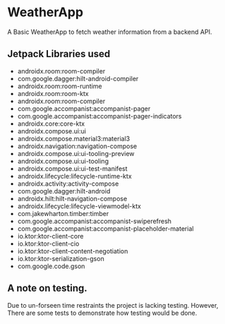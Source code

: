 # WeatherApp

A Basic WeatherApp to fetch weather information from a backend API.

## Jetpack Libraries used
* androidx.room:room-compiler
* com.google.dagger:hilt-android-compiler
* androidx.room:room-runtime
* androidx.room:room-ktx
* androidx.room:room-compiler
* com.google.accompanist:accompanist-pager
* com.google.accompanist:accompanist-pager-indicators
* androidx.core:core-ktx
* androidx.compose.ui:ui
* androidx.compose.material3:material3
* androidx.navigation:navigation-compose
* androidx.compose.ui:ui-tooling-preview
* androidx.compose.ui:ui-tooling
* androidx.compose.ui:ui-test-manifest
* androidx.lifecycle:lifecycle-runtime-ktx
* androidx.activity:activity-compose
* com.google.dagger:hilt-android
* androidx.hilt:hilt-navigation-compose
* androidx.lifecycle:lifecycle-viewmodel-ktx
* com.jakewharton.timber:timber
* com.google.accompanist:accompanist-swiperefresh
* com.google.accompanist:accompanist-placeholder-material
* io.ktor:ktor-client-core
* io.ktor:ktor-client-cio
* io.ktor:ktor-client-content-negotiation
* io.ktor:ktor-serialization-gson
* com.google.code.gson

## A note on testing.
Due to un-forseen time restraints the project is lacking testing. However, There are some tests to demonstrate how testing would be done.
